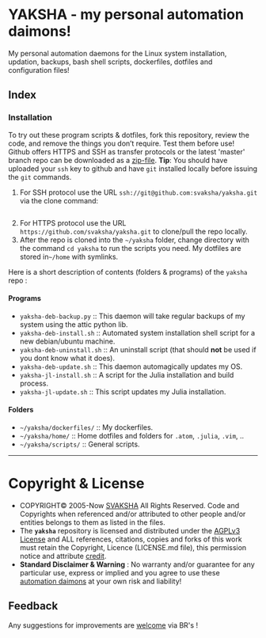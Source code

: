 # YAKSHA - my personal automation daimons!

My personal automation daemons for the Linux system installation, updation, backups, bash shell scripts, dockerfiles, dotfiles and configuration files!

## Index

### Installation 
To try out these program scripts & dotfiles, fork this repository, review the code, and remove the things you don’t require. Test them before use!
Github offers HTTPS and SSH as transfer protocols or the latest 'master' branch repo can be downloaded as a [zip-file][download]. __Tip__: You should have uploaded your `ssh` key to github and have `git` installed locally before issuing the `git` commands.

1. For SSH protocol use the URL `ssh://git@github.com:svaksha/yaksha.git` via the clone command:
```git clone ssh://github.com/svaksha/yaksha.git 
```
2. For HTTPS protocol use the URL `https://github.com/svaksha/yaksha.git` to clone/pull the repo locally.
3. After the repo is cloned into the `~/yaksha` folder, change directory with the command `cd yaksha` to run the scripts you need. My dotfiles are stored in`~/home` with symlinks.

Here is a short description of contents (folders & programs) of the `yaksha` repo :

  [download]: https://github.com/svaksha/yaksha/archive/master.zip

#### Programs
+ `yaksha-deb-backup.py` :: This daemon will take regular backups of my system using the attic python lib.
+ `yaksha-deb-install.sh` :: Automated system installation shell script for a new debian/ubuntu machine.
+ `yaksha-deb-uninstall.sh` :: An uninstall script (that should **not** be used if you dont know what it does).
+ `yaksha-deb-update.sh` :: This daemon automagically updates my OS.
+ `yaksha-jl-install.sh` :: A script for the Julia installation and build process.
+ `yaksha-jl-update.sh` :: This script updates my Julia installation.

#### Folders
+ `~/yaksha/dockerfiles/` :: My dockerfiles.
+ `~/yaksha/home/` :: Home dotfiles and folders for `.atom`, `.julia`, `.vim`, ..
+ `~/yaksha/scripts/` :: General scripts.

----

# Copyright & License
+ COPYRIGHT© 2005-Now [SVAKSHA](http://svaksha.com/pages/Bio) All Rights Reserved. Code and Copyrights when referenced and/or attributed to other people and/or entities belongs to them as listed in the files. 
+ The __`yaksha`__ repository is licensed and distributed under the [AGPLv3 License](http://www.gnu.org/licenses/agpl-3.0.html) and ALL references, citations, copies and forks of this work must retain the Copyright, Licence (LICENSE.md file), this permission notice and attribute [credit](https://en.wikipedia.org/wiki/Creative_Commons_license#Attribution).
+ **Standard Disclaimer & Warning** : No warranty and/or guarantee for any particular use, express or implied and you agree to use these [automation daimons](http://svaksha.github.io/yaksha) at your own risk and liability! 

## Feedback
Any suggestions for improvements are [welcome](https://github.com/svaksha/yaksha/issues) via BR's !

